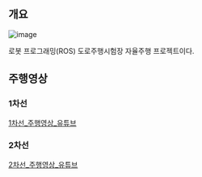 ## 개요
![image](https://user-images.githubusercontent.com/56144682/148673097-02f713e1-4c48-4356-9e02-5e1d9a269d66.png) 

로봇 프로그래밍(ROS) 도로주행시험장 자율주행 프로젝트이다.

## 주행영상
### 1차선
[1차선_주행영상_유튜브](https://youtu.be/SCxEoTXTyjw)
### 2차선
[2차선_주행영상_유튜브](https://youtu.be/nH4beAYgOvQ)
